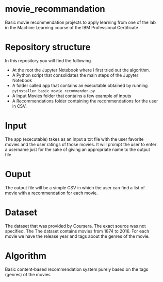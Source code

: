 # movie_recommandation
Basic movie recommendation projects to apply learning from one of the lab in the Machine Learning course of the IBM Professional Certificate

# Repository structure
In this repository you will find the following 
* At the root the Jupyter Notebook where I first tried out the algorithm.
* A Python script that consolidates the main steps of the Jupyter Notebook 
* A folder called app that contains an executable obtained by running `pyinstaller basic_movie_recommender.py`
* A Input Movies folder that contains a few example of inputs
* A Recommendations folder containing the recommendations for the user in CSV.

# Input
The app (executable) takes as an input a txt file with the user favorite movies and the user ratings of those movies. It will prompt the user to enter a username just for the sake of giving an appropriate name to the output file.

# Ouput 
The output file will be a simple CSV in which the user can find a list of movie with a recommendation for each movie.

# Dataset
The dataset that was provided by Coursera. The exact source was not specified.
The The dataset contains movies from 1874 to 2016. For each movie we have the release year and tags about the genres of the movie.

# Algorithm
Basic content-based recommendation system purely based on the tags (genres) of the movies
